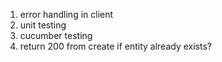 1. error handling in client
2. unit testing
3. cucumber testing
4. return 200 from create if entity already exists?